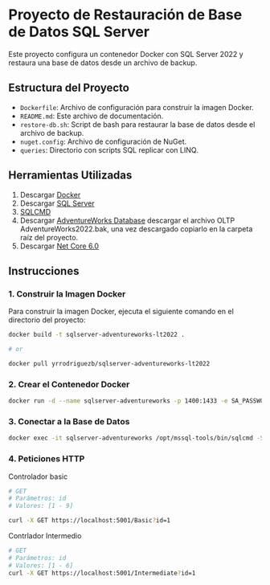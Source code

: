 # Proyecto de Restauración de Base de Datos SQL Server

Este proyecto configura un contenedor Docker con SQL Server 2022 y restaura una base de datos desde un archivo de backup.

## Estructura del Proyecto

- `Dockerfile`: Archivo de configuración para construir la imagen Docker.
- `README.md`: Este archivo de documentación.
- `restore-db.sh`: Script de bash para restaurar la base de datos desde el archivo de backup.
- `nuget.config`: Archivo de configuración de NuGet.
- `queries`: Directorio con scripts SQL replicar con LINQ.


## Herramientas Utilizadas

1. Descargar [Docker](https://www.docker.com/)
2. Descargar [SQL Server](https://www.microsoft.com/en-us/sql-server/sql-server-downloads)
3. [SQLCMD](https://docs.microsoft.com/en-us/sql/tools/sqlcmd-utility?view=sql-server-ver15)
4. Descargar [AdventureWorks Database](https://learn.microsoft.com/en-us/sql/samples/adventureworks-install-configure?view=sql-server-ver16&tabs=ssms) descargar el archivo OLTP AdventureWorks2022.bak, una vez descargado copiarlo en la carpeta raíz del proyecto.
5. Descargar [Net Core 6.0](https://dotnet.microsoft.com/download/dotnet/6.0)

## Instrucciones

### 1. Construir la Imagen Docker

Para construir la imagen Docker, ejecuta el siguiente comando en el directorio del proyecto:

```sh
docker build -t sqlserver-adventureworks-lt2022 .

# or

docker pull yrrodriguezb/sqlserver-adventureworks-lt2022
```

### 2. Crear el Contenedor Docker

```sh
docker run -d --name sqlserver-adventureworks -p 1400:1433 -e SA_PASSWORD="NuevaClave123*" sqlserver-adventureworks-lt2022 
```

### 3. Conectar a la Base de Datos

```sh
docker exec -it sqlserver-adventureworks /opt/mssql-tools/bin/sqlcmd -S localhost -U sa -P 'password'
```

### 4. Peticiones HTTP

Controlador basic

```sh
# GET
# Parámetros: id
# Valores: [1 - 9]

curl -X GET https://localhost:5001/Basic?id=1
```

Contrlador Intermedio
  
```sh
# GET
# Parámetros: id
# Valores: [1 - 6]
curl -X GET https://localhost:5001/Intermediate?id=1
```